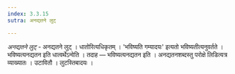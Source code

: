 ```yaml
---
index: 3.3.15
sutra: अनद्यतने लुट्

---
```

_अनद्यतने लुट्_ - अनद्यतने लुट् । धातोरित्यधिकृतम् । 'भविष्यति गम्यादयः' इत्यतो भविष्यतीत्यनुवर्तते । भविष्यत्यनद्यतन इति धात्वर्थेऽन्वेति । तदाह — भविष्यत्यनद्यतन इति । अनद्यतनशब्दस्तु परोक्षे लिडित्यत्र व्याख्यातः । उटावितौ । लुटस्तिबादयः । 